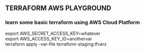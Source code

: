 ## TERRAFORM AWS PLAYGROUND

### learn some basic terraform using AWS Cloud Platform

export AWS_SECRET_ACCESS_KEY=whatever <br>
export AWS_ACCESS_KEY_ID=anothervar <br>
terraform apply -var-file terraform-staging.tfvars